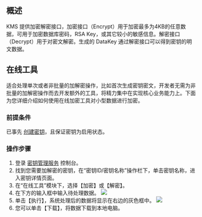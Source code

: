 ## 概述
KMS 提供加密解密接口，加密接口（Encrypt）用于加密最多为4KB的任意数据，可用于加密数据库密码，RSA Key，或其它较小的敏感信息。解密接口（Decrypt）用于对密文解密。生成的 DataKey 通过解密接口可以得到密钥的明文数据。


## 在线工具
适合处理单次或者非批量的加解密操作，比如首次生成密钥密文，开发者无需为非批量的加解密操作而去开发额外的工具，将精力集中在实现核心业务能力上。下面为您详细介绍如何使用在线加密工具对小型数据进行加密。

### 前提条件
已事先 [创建密钥](https://cloud.tencent.com/document/product/573/8875)，且保证密钥为启用状态。

### 操作步骤
1. 登录 [密钥管理服务](https://console.cloud.tencent.com/kms) 控制台。
2. 找到您需要加解密的密钥，在“密钥ID/密钥名称”操作栏下，单击密钥名称，进入密钥详情页面。
3. 在“在线工具”模块下，选择【加密】或【解密】。
4. 在下方的输入框中输入待处理数据。
 ![](https://main.qcloudimg.com/raw/989c565f04722117bd02bd6f99ce9200.png)
5. 单击【执行】，系统处理后的数据将显示在右边的灰色框中。
![](https://main.qcloudimg.com/raw/16dd9da9a062f0144e243f35bf114dac.png)
6. 您可以单击【下载】，将数据下载到本地电脑。
